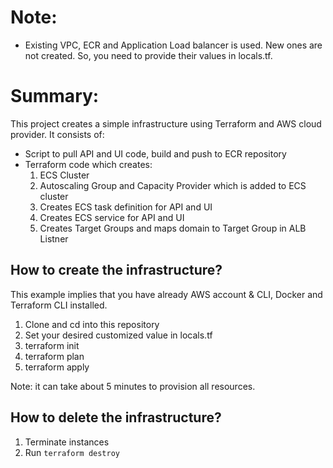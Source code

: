 # Note:
- Existing VPC, ECR and Application Load balancer is used. New ones are not created. So, you need to provide their values in locals.tf.

# Summary:
This project creates a simple infrastructure using Terraform and AWS cloud provider. It consists of:
- Script to pull API and UI code, build and push to ECR repository
- Terraform code which creates:
    1. ECS Cluster
    2. Autoscaling Group and Capacity Provider which is added to ECS cluster
    3. Creates ECS task definition for API and UI
    4. Creates ECS service for API and UI
    5. Creates Target Groups and maps domain to Target Group in ALB Listner


## How to create the infrastructure?
This example implies that you have already AWS account & CLI, Docker and Terraform CLI installed.
1. Clone and cd into this repository
2. Set your desired customized value in locals.tf
3. terraform init
4. terraform plan
5. terraform apply

Note: it can take about 5 minutes to provision all resources.
## How to delete the infrastructure?
1. Terminate instances
2. Run `terraform destroy`